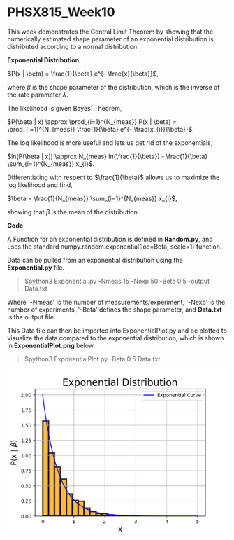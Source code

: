# PHSX815_Week10

This week demonstrates the Central Limit Theorem by showing that the numerically estimated shape parameter of an exponential distribution is distributed according to a normal distribution. 

**Exponential Distribution**

$P(x | \beta) = \frac{1}{\beta} e^{- \frac{x}{\beta}}$,

where $\beta$ is the shape parameter of the distribution, which is the inverse of the rate parameter $\lambda$.

The likelihood is given Bayes' Theorem,

$P(\beta | x) \approx \prod_{i=1}^{N_{meas}} P(x | \beta) = \prod_{i=1}^{N_{meas}} \frac{1}{\beta} e^{- \frac{x_{i}}{\beta}}$.

The log likelihood is more useful and lets us get rid of the exponentials,

$ln(P(\beta | x)) \approx N_{meas} ln(\frac{1}{\beta}) - \frac{1}{\beta} \sum_{i=1}^{N_{meas}} x_{i}$.

Differentiating with respect to $\frac{1}{\beta}$ allows us to maximize the log likelihood and find,

$\beta = \frac{1}{N_{meas}} \sum_{i=1}^{N_{meas}} x_{i}$,

showing that $\beta$ is the mean of the distribution.

**Code**

A Function for an exponential distribution is defined in **Random.py**, and uses the standard numpy.random.exponential(loc=Beta, scale=1) function.

Data can be pulled from an exponential distribution using the **Exponential.py** file.

>$python3 Exponential.py -Nmeas 15 -Nexp 50 -Beta 0.5 -output Data.txt

Where '-Nmeas' is the number of measurements/experiment, '-Nexp' is the number of experiments, '-Beta' defines the shape parameter, and **Data.txt** is the output file.

This Data file can then be imported into ExponentialPlot.py and be plotted to visualize the data compared to the exponential distribution, which is shown in **ExponentialPlot.png** below.

>$python3 ExponentialPlot.py -Beta 0.5 Data.txt

![ExponentialPlot.png](https://github.com/DJDdawg/PHSX815_Week10/blob/main/ExponentialPlot.png)
